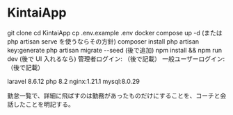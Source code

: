 # KintaiApp

git clone <repo-url>
cd KintaiApp
cp .env.example .env
docker compose up -d (または php artisan serve を使うならその方針)
composer install
php artisan key:generate
php artisan migrate --seed (後で追加)
npm install && npm run dev (後で UI 入れるなら) 管理者ログイン: （後で記載） 一般ユーザーログイン: （後で記載）




laravel 8.6.12
php 8.2
nginx:1.21.1
mysql:8.0.29

勤怠一覧で、詳細に飛ばすのは勤務があったものだけにすることを、コーチと会話したことを明記する。
